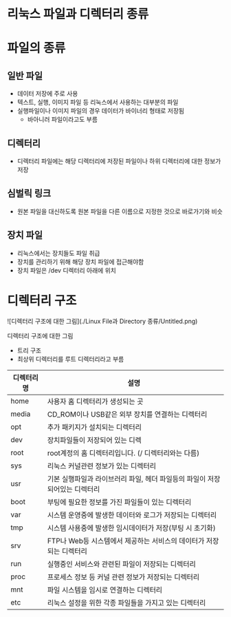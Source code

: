 # 리눅스 파일과 디렉터리 종류

# 파일의 종류

## 일반 파일

- 데이터 저장에 주로 사용
- 텍스트, 실행, 이미지 파일 등 리눅스에서 사용하는 대부분의 파일
- 실행파일이나 이미지 파일의 경우 데이터가 바이너리 형태로 저장됨
    - 바아니러 파일이라고도 부름

## 디렉터리

- 디렉터리 파일에는 해당 디렉터리에 저장된 파일이나 하위 디렉터리에 대한 정보가 저장

## 심벌릭 링크

- 원본 파일을 대신하도록 원본 파일을 다른 이름으로 지정한 것으로 바로가기와 비슷

## 장치 파일

- 리눅스에서는 장치들도 파일 취급
- 장치를 관리하기 위해 해당 장치 파일에 접근해야함
- 장치 파일은 /dev 디렉터리 아래에 위치

# 디렉터리 구조

![디렉터리 구조에 대한 그림](./Linux File과 Directory 종류/Untitled.png)

디렉터리 구조에 대한 그림

- 트리 구조
- 최상위 디렉터리를 루트 디렉터리라고 부름

| 디렉터리 명 | 설명 |
| --- | --- |
| home | 사용자 홈 디렉터리가 생성되는 곳 |
| media | CD_ROM이나 USB같은 외부 장치를 연결하는 디렉터리 |
| opt | 추가 패키지가 설치되는 디렉터리 |
| dev | 장치파일들이 저장되어 있는 디렉 |
| root | root계정의 홈 디렉터리입니다. (/ 디렉터리와는 다름) |
| sys | 리눅스 커널관련 정보가 있는 디렉터리 |
| usr | 기본 실행파일과 라이브러리 파일, 헤더 파일등의 파일이 저장되어있는 디렉터리 |
| boot | 부팅에 필요한 정보를 가진 파일들이 있는 디렉터리 |
| var | 시스템 운영중에 발생한 데이터와 로그가 저장되는 디렉터리 |
| tmp | 시스템 사용중에 발생한 임시데이터가 저장(부팅 시 초기화) |
| srv | FTP나 Web등 시스템에서 제공하는 서비스의 데이터가 저장되는 디렉터리 |
| run | 실행중인 서비스와 관련된 파일이 저장되는 디렉터리 |
| proc | 프로세스 정보 등 커널 관련 정보가 저장되는 디렉터리 |
| mnt | 파일 시스템을 임시로 연결하는 디렉터리 |
| etc | 리눅스 설정을 위한 각종 파일들을 가지고 있는 디렉터리 |